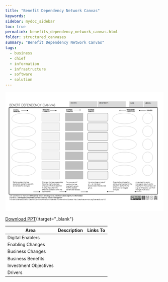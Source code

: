 ```yaml
---
title: "Benefit Dependency Network Canvas"
keywords: 
sidebar: mydoc_sidebar
toc: true
permalink: benefits_dependency_network_canvas.html
folder: structured_canvases
summary: "Benefit Dependency Network Canvas"
tags: 
  - business
  - chief
  - information
  - infrastructure
  - software
  - solution
---
```


![image001](media/benefits_dependency_network_canvas001.svg)

[Download PPT](media/ppt/benefits_dependency_network_canvas.ppt){:target="_blank"}

| Area                  | Description | Links To |
| --------------------- | ----------- | -------- |
| Digital Enablers      |             |          |
| Enabling Changes      |             |          |
| Business Changes      |             |          |
| Business Benefits     |             |          |
| Investment Objectives |             |          |
| Drivers               |             |          |